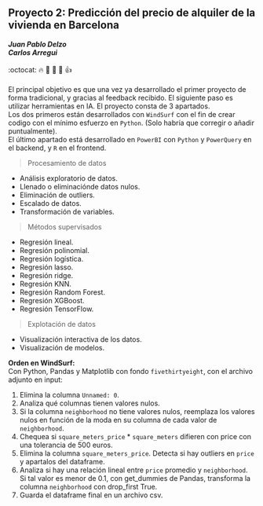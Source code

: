 ## Proyecto 2: Predicción del precio de alquiler de la vivienda en Barcelona 
***Juan Pablo Delzo***<br>
***Carlos Arregui***<br> <br>
:octocat: :fire: :pray: :muscle: :walking: :thumbsup:<br> <br>
El principal objetivo es que una vez ya desarrollado el primer proyecto de forma tradicional, y gracias al feedback recibido. El siguiente paso es utilizar herramientas en IA.
El proyecto consta de 3 apartados. <br>
Los dos primeros están desarrollados con `WindSurf` con el fin de crear codigo con el mínimo esfuerzo en `Python`. (Solo habría que corregir o añadir puntualmente).<br>
El último apartado está desarrollado en `PowerBI` con `Python` y `PowerQuery` en el backend, y `R` en el frontend. <br>
> Procesamiento de datos
- Análisis exploratorio de datos.
- Llenado o eliminaciónde datos nulos.
- Eliminación de outliers.
- Escalado de datos.
- Transformación de variables.
> Métodos supervisados
- Regresión lineal.
- Regresión polinomial.
- Regresión logística.
- Regresión lasso.
- Regresión ridge.
- Regresión KNN.
- Regresión Random Forest.
- Regresión XGBoost.
- Regresión TensorFlow.
> Explotación de datos
- Visualización interactiva de los datos.
- Visualización de modelos. 

**Orden en WindSurf:** <br>
Con Python, Pandas y Matplotlib con fondo `fivethirtyeight`, con el archivo adjunto en input: <br>
1. Elimina la columna `Unnamed: 0`. 
2. Analiza qué columnas tienen valores nulos. 
3. Si la columna `neighborhood` no tiene valores nulos, reemplaza los valores nulos en función de la moda en su columna de cada valor de `neighborhood`. 
4. Chequea si `square_meters_price` * `square_meters` difieren con price con una tolerancia de 500 euros. 
5. Elimina la columna `square_meters_price`. Detecta si hay outliers en `price` y apartalos del dataframe. 
6. Analiza si hay una relación lineal entre `price` promedio y `neighborhood`. Si tal valor es menor de 0.1, con get_dummies de Pandas, transforma la columna `neighborhood` con drop_first True. 
7. Guarda el dataframe final en un archivo csv.
